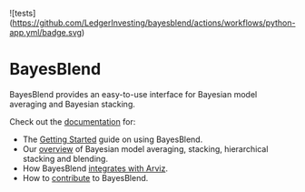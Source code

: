 ![tests]
(https://github.com/LedgerInvesting/bayesblend/actions/workflows/python-app.yml/badge.svg)

# BayesBlend

BayesBlend provides an easy-to-use interface for Bayesian model averaging and Bayesian stacking. 

Check out the [documentation](https://ledger-investing-bayesblend.readthedocs-hosted.com/en/latest/) for:

* The [Getting Started](https://ledger-investing-bayesblend.readthedocs-hosted.com/en/latest/user-guide/getting-started/) guide on using BayesBlend.
* Our [overview](https://ledger-investing-bayesblend.readthedocs-hosted.com/en/latest/user-guide/blending/) of Bayesian model averaging, stacking, hierarchical stacking and blending. 
* How BayesBlend [integrates with Arviz](https://ledger-investing-bayesblend.readthedocs-hosted.com/en/latest/user-guide/arviz/).
* How to [contribute](https://ledger-investing-bayesblend.readthedocs-hosted.com/en/latest/developer-guide/contributing/) to BayesBlend.
